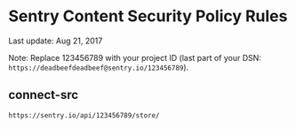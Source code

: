 # Sentry Content Security Policy Rules

Last update: Aug 21, 2017

Note: Replace 123456789 with your project ID (last part of your DSN: `https://deadbeefdeadbeef@sentry.io/123456789`).

## connect-src
```
https://sentry.io/api/123456789/store/
```

